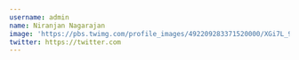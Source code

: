 ```yaml
---
username: admin
name: Niranjan Nagarajan
image: 'https://pbs.twimg.com/profile_images/492209283371520000/XGi7L_94_400x400.jpeg'
twitter: https://twitter.com
---
```

